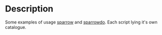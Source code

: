 # Description
Some examples of usage [sparrow](https://github.com/melezhik/sparrow) and [sparrowdo](https://github.com/melezhik/sparrowdo). Each script lying it's own catalogue.
